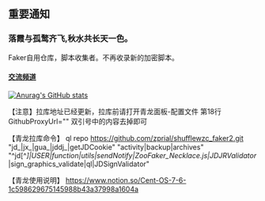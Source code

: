 ## 重要通知
### 落霞与孤鹜齐飞,秋水共长天一色。

Faker自用仓库，脚本收集者。不再收录新的加密脚本。

#### [交流频道](https://t.me/pandaqx)

[![Anurag's GitHub stats](https://github-readme-stats.vercel.app/api?username=shufflewzc&bg_color=30,e96443,904e95&title_color=fff&text_color=fff)](https://github.com/anuraghazra/github-readme-stats)



【注意】拉库地址已经更新，拉库前请打开青龙面板-配置文件 第18行 GithubProxyUrl="" 双引号中的内容去掉即可

【青龙拉库命令】
ql repo https://github.com/zprial/shufflewzc_faker2.git "jd_|jx_|gua_|jddj_|getJDCookie" "activity|backup|archives" "^jd[^_]|USER|function|utils|sendNotify|ZooFaker_Necklace.js|JDJRValidator_|sign_graphics_validate|ql|JDSignValidator"

【青龙使用说明】
https://www.notion.so/Cent-OS-7-6-1c598629675145988b43a37998a1604a


